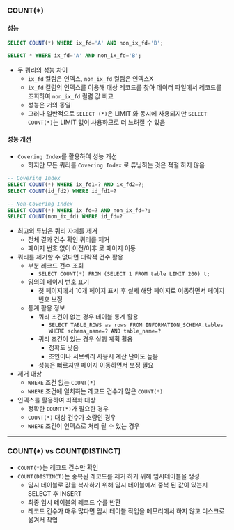 
### COUNT(\*) 

#### 성능
```sql
SELECT COUNT(*) WHERE ix_fd='A' AND non_ix_fd='B';

SELECT * WHERE ix_fd='A' AND non_ix_fd='B';
```
- 두 쿼리의 성능 차이
	- `ix_fd` 컬럼은 인덱스, `non_ix_fd` 컬럼은 인덱스X
	- `ix_fd` 컬럼의 인덱스를 이용해 대상 레코드를 찾아 데이터 파일에서 레코드를 조회하여 `non_ix_fd` 컬럼 값 비교
	- 성능은 거의 동일  
	- 그러나 일반적으로 `SELECT (*)`은 LIMIT 와 동시에 사용되지만 `SELECT COUNT(*)`는 LIMIT 없이 사용하므로 더 느려질 수 있음
#### 성능 개선
- `Covering Index`를 활용하여 성능 개선
	- 하지만 모든 쿼리를 `Covering Index` 로 튜닝하는 것은 적절 하지 않음
```sql
-- Covering Index
SELECT COUNT(*) WHERE ix_fd1=? AND ix_fd2=?;
SELECT COUNT(id_fd2) WHERE id_fd1=?

-- Non-Covering Index
SELECT COUNT(*) WHERE ix_fd=? AND non_ix_fd=?;
SELECT COUNT(non_ix_fd) WHERE id_fd=?
```
- 최고의 튜닝은 쿼리 자체를 제거
	- 전체 결과 건수 확인 쿼리를 제거
	- 페이지 번호 없이 이전/이후 로 페이지 이동
- 쿼리를 제거할 수 없다면 대략적 건수 활용
	- 부분 레코드 건수 조회
		- `SELECT COUNT(*) FROM (SELECT 1 FROM table LIMIT 200) t;`
	- 임의의 페이지 번호 표기
		- 첫 페이지에서 10개 페이지 표시 후 실제 해당 페이지로 이동하면서 페이지 번호 보정
	- 통계 활용 정보
		- 쿼리 조건이 없는 경우 테이블 통계 활용
			- `SELECT TABLE_ROWS as rows FROM INFORMATION_SCHEMA.tables WHERE schema_name=? AND table_name=?`
		- 쿼리 조건이 있는 경우 실행 계획 활용
			- 정확도 낮음
			- 조인이나 서브쿼리 사용시 계산 난이도 높음
		- 성능은 빠르지만 페이지 이동하면서 보정 필요
- 제거 대상
	- `WHERE` 조건 없는 `COUNT(*)`
	- `WHERE` 조건에 일치하는 레코드 건수가 많은 `COUNT(*)`
- 인덱스를 활용하여 최적화 대상
	- 정확한 `COUNT(*)`가 필요한 경우
	- `COUNT(*)` 대상 건수가 소량인 경우
	- `WHERE` 조건이 인덱스로 처리 될 수 있는 경우

---
### COUNT(\*) vs COUNT(DISTINCT)
- `COUNT(*)`는 레코드 건수만 확인
- `COUNT(DISTINCT)`는 중복된 레코드를 제거 하기 위해 임시테이블을 생성
	- 임시 테이블로 값을 복사하기 위해 임시 테이블에서 중복 된 값이 있는지 SELECT 후 INSERT 
	- 최종 임시 테이블의 레코드 수를 반환
	- 레코드 건수가 매우 많다면 임시 테이블 작업을 메모리에서 하지 않고 디스크로 옮겨서 작업